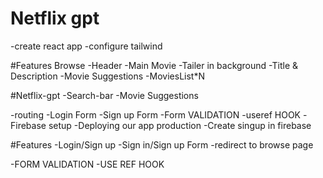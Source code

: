 # Netflix gpt

-create react app
-configure  tailwind 

#Features
Browse
 -Header
 -Main Movie
   -Tailer in background
   -Title & Description
   -Movie Suggestions
     -MoviesList*N

#Netflix-gpt 
   -Search-bar 
   -Movie Suggestions     

-routing
-Login Form 
-Sign up Form 
-Form VALIDATION 
-useref HOOK
-Firebase setup
-Deploying our app production
-Create singup in firebase



#Features
-Login/Sign up
     -Sign in/Sign up Form
     -redirect to browse page
     




-FORM VALIDATION
-USE REF HOOK


